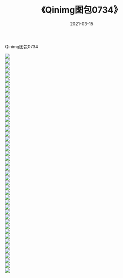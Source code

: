 ﻿---
layout: post
title:  《Qinimg图包0734》
date:   2021-03-15
img: http://imgx.orgx.ga/Qinimg图包/Qinimg图包0734/000.jpg
categories: [美女, 清纯, 唯美]
---

Qinimg图包0734

 ![](http://imgx.orgx.ga/Qinimg图包/Qinimg图包0734/001.jpg) <br>![](http://imgx.orgx.ga/Qinimg图包/Qinimg图包0734/002.jpg) <br>![](http://imgx.orgx.ga/Qinimg图包/Qinimg图包0734/003.jpg) <br>![](http://imgx.orgx.ga/Qinimg图包/Qinimg图包0734/004.jpg) <br>![](http://imgx.orgx.ga/Qinimg图包/Qinimg图包0734/005.jpg) <br>![](http://imgx.orgx.ga/Qinimg图包/Qinimg图包0734/006.jpg) <br>![](http://imgx.orgx.ga/Qinimg图包/Qinimg图包0734/007.jpg) <br>![](http://imgx.orgx.ga/Qinimg图包/Qinimg图包0734/008.jpg) <br>![](http://imgx.orgx.ga/Qinimg图包/Qinimg图包0734/009.jpg) <br>![](http://imgx.orgx.ga/Qinimg图包/Qinimg图包0734/010.jpg) <br>![](http://imgx.orgx.ga/Qinimg图包/Qinimg图包0734/011.jpg) <br>![](http://imgx.orgx.ga/Qinimg图包/Qinimg图包0734/012.jpg) <br>![](http://imgx.orgx.ga/Qinimg图包/Qinimg图包0734/013.jpg) <br>![](http://imgx.orgx.ga/Qinimg图包/Qinimg图包0734/014.jpg) <br>![](http://imgx.orgx.ga/Qinimg图包/Qinimg图包0734/015.jpg) <br>![](http://imgx.orgx.ga/Qinimg图包/Qinimg图包0734/016.jpg) <br>![](http://imgx.orgx.ga/Qinimg图包/Qinimg图包0734/017.jpg) <br>![](http://imgx.orgx.ga/Qinimg图包/Qinimg图包0734/018.jpg) <br>![](http://imgx.orgx.ga/Qinimg图包/Qinimg图包0734/019.jpg) <br>![](http://imgx.orgx.ga/Qinimg图包/Qinimg图包0734/020.jpg) <br>![](http://imgx.orgx.ga/Qinimg图包/Qinimg图包0734/021.jpg) <br>![](http://imgx.orgx.ga/Qinimg图包/Qinimg图包0734/022.jpg) <br>![](http://imgx.orgx.ga/Qinimg图包/Qinimg图包0734/023.jpg) <br>![](http://imgx.orgx.ga/Qinimg图包/Qinimg图包0734/024.jpg) <br>![](http://imgx.orgx.ga/Qinimg图包/Qinimg图包0734/025.jpg) <br>![](http://imgx.orgx.ga/Qinimg图包/Qinimg图包0734/026.jpg) <br>![](http://imgx.orgx.ga/Qinimg图包/Qinimg图包0734/027.jpg) <br>![](http://imgx.orgx.ga/Qinimg图包/Qinimg图包0734/028.jpg) <br>![](http://imgx.orgx.ga/Qinimg图包/Qinimg图包0734/029.jpg) <br>![](http://imgx.orgx.ga/Qinimg图包/Qinimg图包0734/030.jpg) <br>![](http://imgx.orgx.ga/Qinimg图包/Qinimg图包0734/031.jpg) <br>![](http://imgx.orgx.ga/Qinimg图包/Qinimg图包0734/032.jpg) <br>![](http://imgx.orgx.ga/Qinimg图包/Qinimg图包0734/033.jpg) <br>![](http://imgx.orgx.ga/Qinimg图包/Qinimg图包0734/034.jpg) <br>![](http://imgx.orgx.ga/Qinimg图包/Qinimg图包0734/035.jpg) <br>![](http://imgx.orgx.ga/Qinimg图包/Qinimg图包0734/036.jpg) <br>![](http://imgx.orgx.ga/Qinimg图包/Qinimg图包0734/037.jpg) <br>![](http://imgx.orgx.ga/Qinimg图包/Qinimg图包0734/038.jpg) <br>![](http://imgx.orgx.ga/Qinimg图包/Qinimg图包0734/039.jpg) <br>![](http://imgx.orgx.ga/Qinimg图包/Qinimg图包0734/040.jpg) <br>![](http://imgx.orgx.ga/Qinimg图包/Qinimg图包0734/041.jpg) <br>![](http://imgx.orgx.ga/Qinimg图包/Qinimg图包0734/042.jpg) <br>![](http://imgx.orgx.ga/Qinimg图包/Qinimg图包0734/043.jpg) <br>![](http://imgx.orgx.ga/Qinimg图包/Qinimg图包0734/044.jpg) <br>![](http://imgx.orgx.ga/Qinimg图包/Qinimg图包0734/045.jpg) <br>